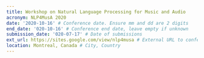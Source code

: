 ```yaml
---
title: Workshop on Natural Language Processing for Music and Audio
acronym: NLP4MusA 2020
date: '2020-10-16' # Conference date. Ensure mm and dd are 2 digits
end_date: '020-10-16' # Conference end date, leave empty if unknown
submission_date: '020-07-17' # Date of submissions
ext_url: https://sites.google.com/view/nlp4musa # External URL to conference website
location: Montreal, Canada # City, Country
---
```

